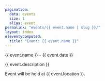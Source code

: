 ```yaml
---
pagination:
  data: events
  size: 1
  alias: event
permalink: "events/{{ event.name | slug }}/"
layout: index
eleventyComputed:
  title: "Event: {{ event.name }}"
---
```


{{ event.name }} - {{ event.date }}

{{ event.description }}

Event will be held at {{ event.location }}.